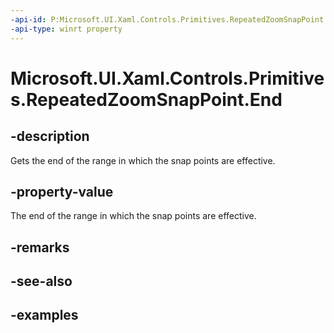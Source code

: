 ```yaml
---
-api-id: P:Microsoft.UI.Xaml.Controls.Primitives.RepeatedZoomSnapPoint.End
-api-type: winrt property
---
```


# Microsoft.UI.Xaml.Controls.Primitives.RepeatedZoomSnapPoint.End

<!--
public double End { get; }
-->


## -description

Gets the end of the range in which the snap points are effective.

## -property-value

The end of the range in which the snap points are effective.

## -remarks

## -see-also

## -examples


